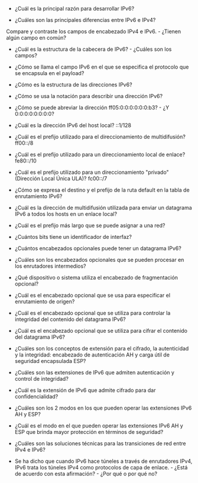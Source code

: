 - ¿Cuál es la principal razón para desarrollar IPv6?

- ¿Cuáles son las principales diferencias entre IPv6 e IPv4?

Compare y contraste los campos de encabezado IPv4 e IPv6. - ¿Tienen algún campo en común?

- ¿Cuál es la estructura de la cabecera de IPv6? - ¿Cuáles son los campos?

- ¿Cómo se llama el campo IPv6 en el que se especifica el protocolo que se encapsula en el payload?

- ¿Cómo es la estructura de las direcciones IPv6?

- ¿Cómo se usa la notación para describir una dirección IPv6?

- ¿Cómo se puede abreviar la dirección ff05:0:0:0:0:0:0:b3? - ¿Y 0:0:0:0:0:0:0:0?

- ¿Cuál es la dirección IPv6 del host local? ::1/128

- ¿Cuál es el prefijo utilizado para el direccionamiento de multidifusión? ff00::/8

- ¿Cuál es el prefijo utilizado para un direccionamiento local de enlace? fe80::/10

- ¿Cuál es el prefijo utilizado para un direccionamiento "privado" (Dirección Local Única ULA)? fc00::/7

- ¿Cómo se expresa el destino y el prefijo de la ruta default en la tabla de enrutamiento IPv6?

- ¿Cuál es la dirección de multidifusión utilizada para enviar un datagrama IPv6 a todos los hosts en un enlace local?

- ¿Cuál es el prefijo más largo que se puede asignar a una red?

- ¿Cuántos bits tiene un identificador de interfaz?

- ¿Cuántos encabezados opcionales puede tener un datagrama IPv6?

- ¿Cuáles son los encabezados opcionales que se pueden procesar en los enrutadores intermedios?

- ¿Qué dispositivo o sistema utiliza el encabezado de fragmentación opcional?

- ¿Cuál es el encabezado opcional que se usa para especificar el enrutamiento de origen?

- ¿Cuál es el encabezado opcional que se utiliza para controlar la integridad del contenido del datagrama IPv6?

- ¿Cuál es el encabezado opcional que se utiliza para cifrar el contenido del datagrama IPv6?

- ¿Cuáles son los conceptos de extensión para el cifrado, la autenticidad y la integridad: encabezado de autenticación AH y carga útil de seguridad encapsulada ESP?

- ¿Cuáles son las extensiones de IPv6 que admiten autenticación y control de integridad?

- ¿Cuál es la extensión de IPv6 que admite cifrado para dar confidencialidad?

- ¿Cuáles son los 2 modos en los que pueden operar las extensiones IPv6 AH y ESP?

- ¿Cuál es el modo en el que pueden operar las extensiones IPv6 AH y ESP que brinda mayor protección en términos de seguridad?

- ¿Cuáles son las soluciones técnicas para las transiciones de red entre IPv4 e IPv6?

- Se ha dicho que cuando IPv6 hace túneles a través de enrutadores IPv4, IPv6 trata los túneles IPv4 como protocolos de capa de enlace. - ¿Está de acuerdo con esta afirmación? - ¿Por qué o por qué no?

